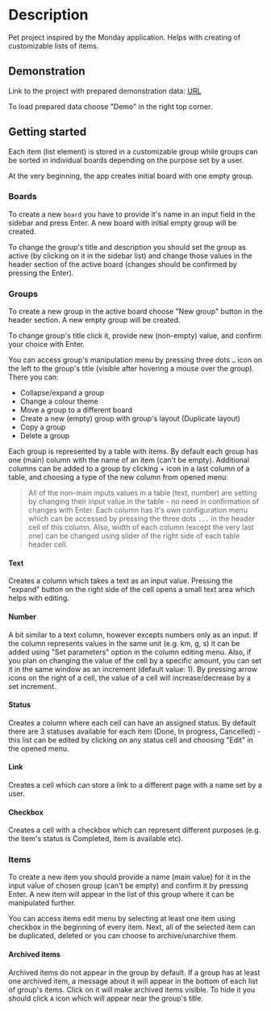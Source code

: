 # Description

Pet project inspired by the Monday application. Helps with creating of customizable lists of items.

## Demonstration

Link to the project with prepared demonstration data: [URL](https://zippy-kitsune-457935.netlify.app/)

To load prepared data choose "Demo" in the right top corner.

## Getting started

Each item (list element) is stored in a customizable group while groups can be sorted in individual boards depending on the purpose set by a user.

At the very beginning, the app creates initial board with one empty group.

### Boards

To create a new `board` you have to provide it's name in an input field in the sidebar and press Enter. A new board with initial empty group will be created.

To change the group's title and description you should set the group as active (by clicking on it in the sidebar list) and change those values in the header section of the active board (changes should be confirmed by pressing the Enter).

### Groups

To create a new group in the active board choose "New group" button in the header section. A new empty group will be created.

To change group's title click it, provide new (non-empty) value, and confirm your choice with Enter.

You can access group's manipulation menu by pressing three dots `…` icon on the left to the group's title (visible after hovering a mouse over the group). There you can:

- Collapse/expand a group
- Change a colour theme
- Move a group to a different board
- Create a new (empty) group with group's layout (Duplicate layout)
- Copy a group
- Delete a group

Each group is represented by a table with items. By default each group has one (main) column with the name of an item (can't be empty). Additional columns can be added to a group by clicking + icon in a last column of a table, and choosing a type of the new column from opened menu:

> All of the non-main inputs values in a table (text, number) are setting by changing their input value in the table - no need in confirmation of changes with Enter. Each column has it's own configuration menu which can be accessed by pressing the three dots `...` in the header cell of this column. Also, width of each column (except the very last one) can be changed using slider of the right side of each table header cell.

#### Text

Creates a column which takes a text as an input value. Pressing the "expand" button on the right side of the cell opens a small text area which helps with editing.

#### Number

A bit similar to a text column, however excepts numbers only as an input. If the column represents values in the same unit (e.g. km, g, s) it can be added using "Set parameters" option in the column editing menu. Also, if you plan on changing the value of the cell by a specific amount, you can set it in the same window as an increment (default value: 1). By pressing arrow icons on the right of a cell, the value of a cell will increase/decrease by a set increment.

#### Status

Creates a column where each cell can have an assigned status. By default there are 3 statuses available for each item (Done, In progress, Cancelled) - this list can be edited by clicking on any status cell and choosing "Edit" in the opened menu.

#### Link

Creates a cell which can store a link to a different page with a name set by a user.

#### Checkbox

Creates a cell with a checkbox which can represent different purposes (e.g. the item's status is Completed, item is available etc).

### Items

To create a new item you should provide a name (main value) for it in the input value of chosen group (can't be empty) and confirm it by pressing Enter. A new item will appear in the list of this group where it can be manipulated further.

You can access items edit menu by selecting at least one item using checkbox in the beginning of every item. Next, all of the selected item can be duplicated, deleted or you can choose to archive/unarchive them.

#### Archived items

Archived items do not appear in the group by default. If a group has at least one archived item, a message about it will appear in the bottom of each list of group's items. Click on it will make archived items visible. To hide it you should click `A` icon which will appear near the group's title.

